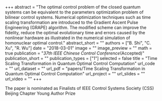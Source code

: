 ﻿+++ 
abstract = "The optimal control problem of the closed quantum systems can be equivalent to the parameters optimization problem of bilinear control systems. Numerical optimization techniques such as time scaling transformation are introduced to the Gradient Ascent Pulse Engineering (GRAPE) algorithm. The modified scheme can improve the fidelity, reduce the optimal evolutionary time and errors caused by the nonlinear hardware as illustrated in the numerical simulation of homonuclear optimal control."
abstract_short = ""
authors = ["B. Shi", "C. Xu", "R. Wu"]
date = "2018-03-01"
image = ""
image_preview = ""
math = true
publication = "*37th IEEE Chinese Control Conference*(Accepted)"
publication_short = ""
publication_types = ["1"]
selected = false
title = "Time Scaling Transformation in Quantum Optimal Control Computation"
url_code = ""
url_dataset = ""
url_pdf = "papers/Time Scaling Transformation in Quantum Optimal Control Computation"
url_project = ""
url_slides = ""
url_video = ""
+++

The paper is nominated as Finalists of IEEE Control Systems Society
(CSS) Beijing Chapter Young Author Prize
